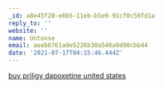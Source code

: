 ```yaml
---
_id: a8e45f20-e6b5-11eb-b5e9-91cf0c50fd1a
reply_to: ''
website: ''
name: Untonse
email: aeeb6761a9e5226b30a546a0d90cbb44
date: '2021-07-17T04:15:46.444Z'
---
```

<a href=http://priligyset.com/>buy priligy dapoxetine united states</a>

